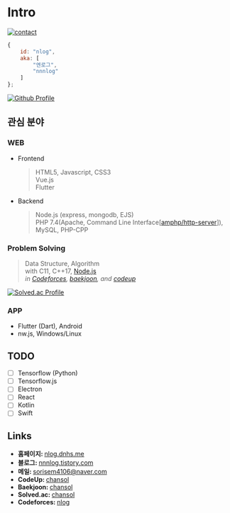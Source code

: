 # Intro
[![contact](https://badgen.net/badge/telegram/nnnlog/cyan?icon=telegram)](https://t.me/nnnlog)
```js
{
	id: "nlog",
	aka: [
		"엔로그",
		"nnnlog"
	]
};
``` 

[![Github Profile](https://github-readme-stats.vercel.app/api?username=nnnlog&count_private=true&show_icons=true&theme=radical)](https://github.com/nnnlog)


## 관심 분야
### WEB
* Frontend

  > HTML5, Javascript, CSS3<br>
  > Vue.js<br>
  > Flutter<br>
  
* Backend

  > Node.js (express, mongodb, EJS)<br>
  > PHP 7.4(Apache, Command Line Interface[[amphp/http-server](https://github.com/amphp/http-server)]), MySQL, PHP-CPP<br>
  
### Problem Solving

  > Data Structure, Algorithm<br>
  > with C11, C++17, [Node.js](https://nodejs.org)<br>
  > *in [Codeforces](http://codeforces.com/profile/nlog), [baekjoon](https://www.acmicpc.net/user/chansol), and [codeup](https://codeup.kr/userinfo.php?user=chansol)*<br>
  
  [![Solved.ac Profile](http://mazassumnida.wtf/api/generate_badge?boj=chansol)](https://solved.ac/chansol)
  
### APP
* Flutter (Dart), Android
* nw.js, Windows/Linux

## TODO
* [ ] Tensorflow (Python)
* [ ] Tensorflow.js
* [ ] Electron
* [ ] React
* [ ] Kotlin
* [ ] Swift

## Links
* <b>홈페이지: </b> [nlog.dnhs.me](https://nlog.dnhs.me/)
* <b>블로그: </b> [nnnlog.tistory.com](http://nnnlog.tistory.com/)
* <b>메일: </b> sorisem4106@naver.com
* <b>CodeUp: </b>[chansol](https://codeup.kr/userinfo.php?user=chansol)
* <b>Baekjoon: </b>[chansol](https://www.acmicpc.net/user/chansol)
* <b>Solved.ac: </b>[chansol](https://solved.ac/chansol)
* <b>Codeforces: </b>[nlog](http://codeforces.com/profile/nlog)
